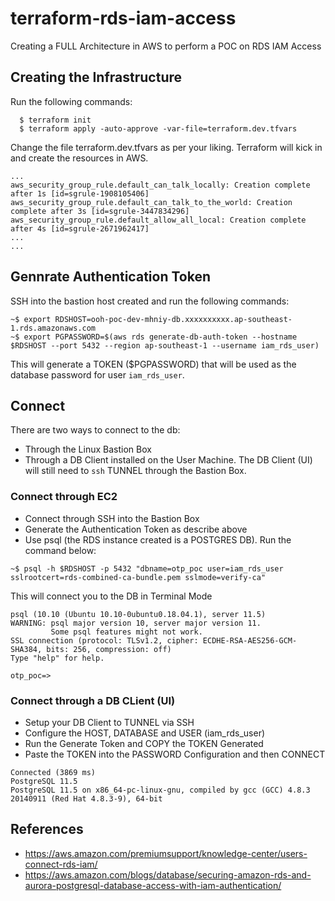 # terraform-rds-iam-access
Creating a FULL Architecture in AWS to perform a POC on RDS IAM Access

## Creating the Infrastructure

Run the following commands:
```
  $ terraform init
  $ terraform apply -auto-approve -var-file=terraform.dev.tfvars
```
Change the file terraform.dev.tfvars as per your liking. Terraform will kick in and create the resources in AWS.
```
...
aws_security_group_rule.default_can_talk_locally: Creation complete after 1s [id=sgrule-1908105406]
aws_security_group_rule.default_can_talk_to_the_world: Creation complete after 3s [id=sgrule-3447834296]
aws_security_group_rule.default_allow_all_local: Creation complete after 4s [id=sgrule-2671962417]
...
...
```

## Gennrate Authentication Token
SSH into the bastion host created and run the following commands:
```
~$ export RDSHOST=ooh-poc-dev-mhniy-db.xxxxxxxxxx.ap-southeast-1.rds.amazonaws.com
~$ export PGPASSWORD=$(aws rds generate-db-auth-token --hostname $RDSHOST --port 5432 --region ap-southeast-1 --username iam_rds_user)
```
This will generate a TOKEN ($PGPASSWORD) that will be used as the database password for user `iam_rds_user`.

## Connect
There are two ways to connect to the db:
* Through the Linux Bastion Box
* Through a DB Client installed on the User Machine. The DB Client (UI) will still need to `ssh` TUNNEL through the Bastion Box.

### Connect through EC2
* Connect through SSH into the Bastion Box
* Generate the Authentication Token as describe above
* Use psql (the RDS instance created is a POSTGRES DB). Run the command below:
```
~$ psql -h $RDSHOST -p 5432 "dbname=otp_poc user=iam_rds_user sslrootcert=rds-combined-ca-bundle.pem sslmode=verify-ca"
```
This will connect you to the DB in Terminal Mode
```
psql (10.10 (Ubuntu 10.10-0ubuntu0.18.04.1), server 11.5)
WARNING: psql major version 10, server major version 11.
         Some psql features might not work.
SSL connection (protocol: TLSv1.2, cipher: ECDHE-RSA-AES256-GCM-SHA384, bits: 256, compression: off)
Type "help" for help.

otp_poc=>
```
### Connect through a DB CLient (UI)
* Setup your DB Client to TUNNEL via SSH
* Configure the HOST, DATABASE and USER (iam_rds_user)
* Run the Generate Token and COPY the TOKEN Generated
* Paste the TOKEN into the PASSWORD Configuration and then CONNECT
```
Connected (3869 ms)
PostgreSQL 11.5
PostgreSQL 11.5 on x86_64-pc-linux-gnu, compiled by gcc (GCC) 4.8.3 20140911 (Red Hat 4.8.3-9), 64-bit
```


## References
* https://aws.amazon.com/premiumsupport/knowledge-center/users-connect-rds-iam/
* https://aws.amazon.com/blogs/database/securing-amazon-rds-and-aurora-postgresql-database-access-with-iam-authentication/
